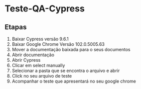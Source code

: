 # Teste-QA-Cypress
 
##  Etapas
1. Baixar Cypress versão 9.6.1
2. Baixar Google Chrome Versão 102.0.5005.63
3. Mover a documentação baixada para o seus documentos
4. Abrir documentação
5. Abrir Cypress
6. Clicar em select manually
7. Selecionar a pasta que se encontra o arquivo e abrir
8. Click no seu arquivo de teste
9. Acompanhar o teste que apresentará no seu google chrome
